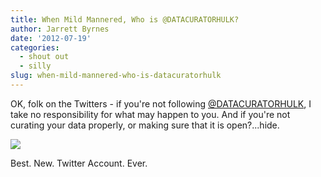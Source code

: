 ```yaml
---
title: When Mild Mannered, Who is @DATACURATORHULK?
author: Jarrett Byrnes
date: '2012-07-19'
categories:
  - shout out
  - silly
slug: when-mild-mannered-who-is-datacuratorhulk
---
```


OK, folk on the Twitters - if you're not following [@DATACURATORHULK](https://twitter.com/DATACURATORHULK), I take no responsibility for what may happen to you.  And if you're not curating your data properly, or making sure that it is open?...hide.

[![](http://www.imachordata.com/wp-content/uploads/2012/07/Screen-shot-2012-07-18-at-5.01.26-PM.jpg)](https://twitter.com/DATACURATORHULK)

Best. New. Twitter Account. Ever.
